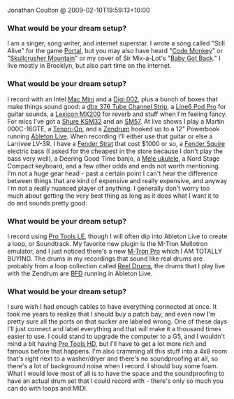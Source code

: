 Jonathan Coulton @ 2009-02-10T19:59:13+10:00

### What would be your dream setup?

I am a singer, song writer, and internet superstar. I wrote a song called "Still Alive" for the game [Portal][], but you may also have heard "[Code Monkey](http://www.jonathancoulton.com/songdetails/Code%20Monkey "Information on the song 'Code Monkey'.'")" or "[Skullcrusher Mountain](http://www.jonathancoulton.com/songdetails/Skullcrusher%20Mountain "Information on the song 'Skullcrusher Mountain'.")" or my cover of Sir Mix-a-Lot's "[Baby Got Back](http://www.jonathancoulton.com/songdetails/Baby%20Got%20Back "Information on the song 'Baby Got Back'.")." I live mostly in Brooklyn, but also part time on the internet.

### What would be your dream setup?

I record with an Intel [Mac Mini][mac-mini] and a [Digi 002][digi-002], plus a bunch of boxes that make things sound good: a [dbx 376 Tube Channel Strip][376], a [Line6 Pod Pro][pod-pro] for guitar sounds, a [Lexicon MX200][mx200] for reverb and stuff when I'm feeling fancy. For mics I've got a [Shure KSM32][ksm32] and an [SM57][sm57]. At live shows I play a Martin 000C-16GTE, a [Tenori-On][], and a [Zendrum][] hooked up to a 12" Powerbook running [Ableton Live][live]. When recording I'll either use that guitar or else a Larrivee LV-3R. I have a [Fender Strat][strat] that cost $1000 or so, a [Fender Squire][esquire] electric bass (I asked for the cheapest in the store because I don't play the bass very well), a Deering Good Time banjo, a [Mele ukulele][mahogany-ukulele], a Nord Stage Compact keyboard, and a few other odds and ends not worth mentioning. I'm not a huge gear head - past a certain point I can't hear the difference between things that are kind of expensive and really expensive, and anyway I'm not a really nuanced player of anything. I generally don't worry too much about getting the very best thing as long as it does what I want it to do and sounds pretty good.

### What would be your dream setup?

I record using [Pro Tools LE][pro-tools-le], though I will often dip into Ableton Live to create a loop, or Soundtrack. My favorite new plugin is the M-Tron Mellotron emulator, and I just noticed there's a new [M-Tron Pro][gforce-m-tron-pro] which I AM TOTALLY BUYING. The drums in my recordings that sound like real drums are probably from a loop collection called [Reel Drums][reel-drums], the drums that I play live with the Zendrum are [BFD][] running in Ableton Live.

### What would be your dream setup?

I sure wish I had enough cables to have everything connected at once. It took me years to realize that I should buy a patch bay, and even now I'm pretty sure all the ports on that sucker are labeled wrong. One of these days I'll just connect and label everything and that will make it a thousand times easier to use. I could stand to upgrade the computer to a G5, and I wouldn't mind a bit having [Pro Tools HD][pro-tools-hd], but I'll have to get a lot more rich and famous before that happens. I'm also cramming all this stuff into a 4x8 room that's right next to a washer/dryer and there's no soundproofing at all, so there's a lot of background noise when I record. I should buy some foam. What I would love most of all is to have the space and the soundproofing to have an actual drum set that I could record with - there's only so much you can do with loops and MIDI.

[portal]: http://orange.half-life2.com/portal.html "An awesome, groundbreaking game."
[mac-mini]: http://www.apple.com/macmini/ "The lil' Intel-based Mac."
[digi-002]: http://digidesign.com/index.cfm?langid=100&amp;navid=105&amp;itemid=23597 "Multitrack studio hardware."
[376]: http://dbxpro.com/376/376.php "A channel strip processor."
[pod-pro]: http://line6.com/products/detail/3/ "Hardware for creating guitar sounds."
[mx200]: http://www.lexiconpro.com/ProductIndex.aspx?ProductID=12 "Sound effect/reverb hardware."
[ksm32]: http://shure.com/ProAudio/Products/WiredMicrophones/us_pro_KSM32-CG_content "A studio microphone."
[sm57]: http://shure.com/ProAudio/Products/WiredMicrophones/us_pro_SM57-LC_content "An instrument microphone."
[tenori-on]: http://www.global.yamaha.com/tenori-on/index.html "An awesome Japanese digital instrument."
[zendrum]: http://www.zendrum.com/ "A MIDI triggering controller."
[live]: http://ableton.com/live/ "Musical creation software."
[strat]: http://fender.com/products/search.php?section=guitars&amp;amp;cat=stratocaster "The official list of Fender Strats."
[esquire]: http://www.fender.com/products/search.php?partno=0131502303 "A classic 50's bass."
[mahogany-ukulele]: http://meleukulele.com/shopdisplayproducts.asp?id=2&amp;cat=Mahogany+Ukuleles "The range of Mahogany ukuleles."
[pro-tools-le]: http://digidesign.com/index.cfm?navid=28 "The LE version of the studio system software."
[gforce-m-tron-pro]: http://m-audio.com/products/en_us/GForceMTronPro.html "Virtual vintage keyboard software."
[reel-drums]: http://reeldrums.com/home.html "Drum loop samples."
[bfd]: http://fxpansion.com/index.php?page=53 "'Drum studio in a box' software."
[pro-tools-hd]: http://www.digidesign.com/index.cfm?navid=24 "Very popular, very expensive studio software."

